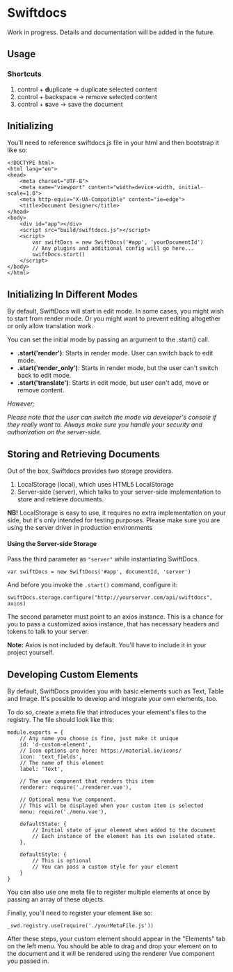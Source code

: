 Swiftdocs
===========

Work in progress. Details and documentation will be added in the future.

## Usage

### Shortcuts

1. control + **d**uplicate -> duplicate selected content
2. control + backspace -> remove selected content
3. control + **s**ave -> save the document

## Initializing

You'll need to reference swiftdocs.js file in your html and then bootstrap it like so:
	
	<!DOCTYPE html>
	<html lang="en">
	<head>
	    <meta charset="UTF-8">
	    <meta name="viewport" content="width=device-width, initial-scale=1.0">
	    <meta http-equiv="X-UA-Compatible" content="ie=edge">
	    <title>Document Designer</title>
	</head>
	<body>
	    <div id="app"></div>
	    <script src="build/swiftdocs.js"></script>
	    <script>
	    	var swiftDocs = new SwiftDocs('#app', 'yourDocumentId')
	    	// Any plugins and additional config will go here...
	    	swiftDocs.start()
	    </script>
	</body>
	</html>

## Initializing In Different Modes

By default, SwiftDocs will start in edit mode. In some cases, you might wish to start from render mode.
Or you might want to prevent editing altogether or only allow translation work.

You can set the initial mode by passing an argument to the .start() call.

* **.start('render')**: Starts in render mode. User can switch back to edit mode.
* **.start('render_only')**: Starts in render mode, but the user can't switch back to edit mode.
* **.start('translate')**: Starts in edit mode, but user can't add, move or remove content.

*However;*

*Please note that the user can switch the mode via developer's console if they really want to.*
*Always make sure you handle your security and authorization on the server-side.*

## Storing and Retrieving Documents

Out of the box, Swiftdocs provides two storage providers.

1. LocalStorage (local), which uses HTML5 LocalStorage
2. Server-side (server), which talks to your server-side implementation to store and retrieve documents.

**NB!** LocalStorage is easy to use, it requires no extra implementation on your side, but it's only intended for testing purposes. Please make sure you are using the server driver in production environments

#### Using the Server-side Storage

Pass the third parameter as `"server"` while instantiating SwiftDocs.

	var swiftDocs = new SwiftDocs('#app', documentId, 'server')
	
And before you invoke the `.start()` command, configure it:

	swiftDocs.storage.configure("http://yourserver.com/api/swiftdocs", axios)

The second parameter must point to an axios instance. This is a chance for you to pass a customized axios instance, that has necessary headers and tokens to talk to your server.

**Note:** Axios is not included by default. You'll have to include it in your project yourself.

## Developing Custom Elements

By default, SwiftDocs provides you with basic elements such as Text, Table and Image. It's possible to develop and integrate your own elements, too.

To do so, create a meta file that introduces your element's files to the registry. The file should look like this:

	module.exports = {
		// Any name you choose is fine, just make it unique
		id: 'd-custom-element',
		// Icon options are here: https://material.io/icons/
		icon: 'text_fields',
		// The name of this element
		label: 'Text',

		// The vue component that renders this item
		renderer: require('./renderer.vue'),

		// Optional menu Vue component.
		// This will be displayed when your custom item is selected
		menu: require('./menu.vue'),

		defaultState: {
			// Initial state of your element when added to the document
			// Each instance of the element has its own isolated state.
		},

		defaultStyle: {
			// This is optional
			// You can pass a custom style for your element   
		}
	}

You can also use one meta file to register multiple elements at once by passing an array of these objects.

Finally, you'll need to register your element like so:
	
	_swd.registry.use(require('./yourMetaFile.js'))
	
After these steps, your custom element should appear in the "Elements" tab on the left menu. You should be able to drag and drop your element on to the document and it will be rendered using the renderer Vue component you passed in.